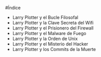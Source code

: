 
#Índice

* Larry Plotter y el Bucle Filosofal
* Larry Plotter y la Clave Secreta del Wifi
* Larry Plotter y el Prisionero del Firewall
* Larry Plotter y el Malware de Fuego
* Larry Plotter y la Orden de Unix
* Larry Plotter y el Misterio del Hacker
* Larry Plotter y los Commits de la Muerte

